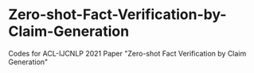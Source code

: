 # Zero-shot-Fact-Verification-by-Claim-Generation
Codes for ACL-IJCNLP 2021 Paper "Zero-shot Fact Verification by Claim Generation"
